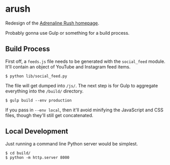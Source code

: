 # arush

Redesign of the [Adrenaline Rush homepage](http://arushdball.com/).

Probably gonna use Gulp or something for a build process.

## Build Process

First off, a `feeds.js` file needs to be generated with the `social_feed` module. It'll contain an object of YouTube and Instagram feed items.

```
$ python lib/social_feed.py
```

The file will get dumped into `/js/`. The next step is for Gulp to aggregate everything into the `/build/` directory.

```
$ gulp build --env production
```

If you pass in `--env local`, then it'll avoid minifying the JavaScript and CSS files, though they'll still get concatenated.

## Local Development

Just running a command line Python server would be simplest.

```
$ cd build/
$ python -m http.server 8000
```
